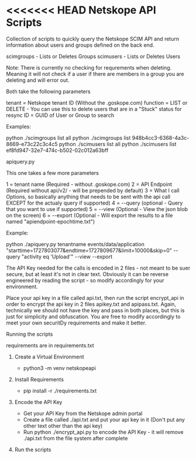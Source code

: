 <<<<<<< HEAD
Netskope API Scripts
=======
Collection of scripts to quickly query the Netskope SCIM API and return information
about users and groups defined on the back end.

scimgroups - Lists or Deletes Groups
scimusers - Lists or Deletes Users

Note:  There is currently no checking for requrements when deleting.  Meaning it will not check if a user if there are
members in a group you are deleting and will error out.

Both take the following parameters

tenant = Netskope tenant ID (Without the .goskope.com)
function = LIST or DELETE - You can use this to delete users that are in a "Stuck" status for resync
ID = GUID of User or Group to search

Examples:

python ./scimgroups list all
python ./scimgroups list 948b4cc3-6368-4a3c-8669-e73c22c3c4c5
python ./scimusers list all
python ./scimusers list ef8fd947-32e7-474c-b502-02c012a63bff


apiquery.py

This one takes a few more parameters

1 = tenant name (Required - without .goskope.com)
2 = API Endpoint (Required without api/v2/ - will be prepended by default)
3 = What I call Options, so basically anything that needs to be sent with the api call EXCEPT for the actualy query if supported)
4 = --query (optional - Query that you want to use if supported)
5 = --view (Optional - View the json blob on the screen)
6 = --export (Optional - Will export the results to a file named "apiendpoint-epochtime.txt")

Example:

python ./apiquery.py tenantname events/data/application "starttime=1727803077&endtime=1727809677&limit=10000&skip=0" --query "activity eq 'Upload'" --view --export


The API Key needed for the calls is encoded in 2 files - not meant to be suer secure, but at least it's not in clear text.
Obviously it can be reverse engineered by reading the script - so modify accordingly for your environment.

Place your api key in a file called api.txt, then run the script encrypt_api in order to encrypt the api key in 2 files 
apikey.txt and apipass.txt.  Again, technically we should not have the key and pass in both places, but this is just for 
simplicity and obfuscation.  You are free to modify accordingly to meet your own securitDy requirements and make it better.

Running the scripts

requirements are in requirements.txt

1. Create a Virtual Environment
   - python3 -m venv netskopeapi

2. Install Requirements
   - pip install -r ./requirements.txt

3. Encode the API Key
   - Get your API Key from the Netskope admin portal
   - Create a file called ./api.txt and put your api key in it (Don't put any other text other than the api key)
   - Run python ./encrypt_api.py to encode the API Key - it will remove ./api.txt from the file system after complete

4. Run the scripts
